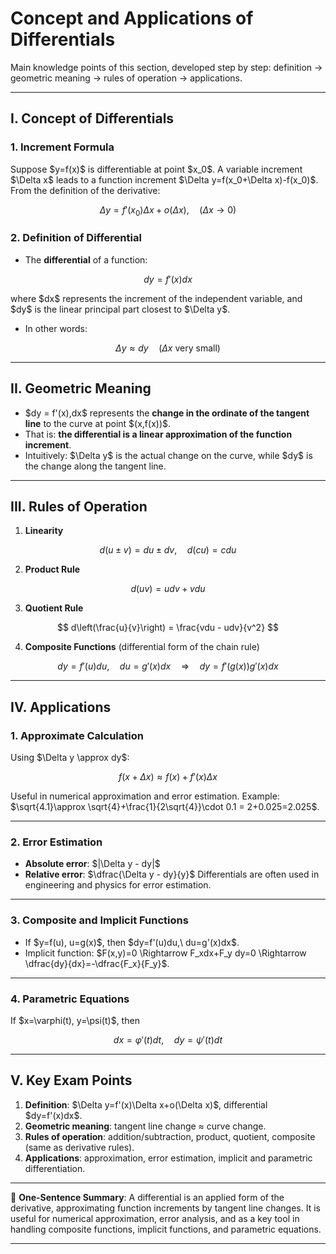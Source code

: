 

# Concept and Applications of Differentials

Main knowledge points of this section, developed step by step: definition → geometric meaning → rules of operation → applications.

---

## I. Concept of Differentials

### 1. Increment Formula

Suppose \$y=f(x)\$ is differentiable at point \$x\_0\$. A variable increment \$\Delta x\$ leads to a function increment \$\Delta y=f(x\_0+\Delta x)-f(x\_0)\$.
From the definition of the derivative:

$$
\Delta y = f'(x_0)\Delta x + o(\Delta x),\quad (\Delta x\to 0)
$$

### 2. Definition of Differential

* The **differential** of a function:

$$
dy = f'(x)dx
$$

where \$dx\$ represents the increment of the independent variable, and \$dy\$ is the linear principal part closest to \$\Delta y\$.

* In other words:

$$
\Delta y \approx dy \quad (\Delta x \text{ very small})
$$

---

## II. Geometric Meaning

* \$dy = f'(x),dx\$ represents the **change in the ordinate of the tangent line** to the curve at point \$(x,f(x))\$.
* That is: **the differential is a linear approximation of the function increment**.
* Intuitively: \$\Delta y\$ is the actual change on the curve, while \$dy\$ is the change along the tangent line.

---

## III. Rules of Operation

1. **Linearity**

$$
d(u\pm v) = du \pm dv, \quad d(cu)=cdu
$$

2. **Product Rule**

$$
d(uv) = udv + vdu
$$

3. **Quotient Rule**

$$
d\left(\frac{u}{v}\right) = \frac{vdu - udv}{v^2}
$$

4. **Composite Functions** (differential form of the chain rule)

$$
dy = f'(u)du,\quad du=g'(x)dx \quad \Rightarrow\quad dy=f'(g(x))g'(x)dx
$$

---

## IV. Applications

### 1. Approximate Calculation

Using \$\Delta y \approx dy\$:

$$
f(x+\Delta x) \approx f(x) + f'(x)\Delta x
$$

Useful in numerical approximation and error estimation.
Example: \$\sqrt{4.1}\approx \sqrt{4}+\frac{1}{2\sqrt{4}}\cdot 0.1 = 2+0.025=2.025\$.

---

### 2. Error Estimation

* **Absolute error**: \$|\Delta y - dy|\$
* **Relative error**: \$\dfrac{\Delta y - dy}{y}\$
  Differentials are often used in engineering and physics for error estimation.

---

### 3. Composite and Implicit Functions

* If \$y=f(u), u=g(x)\$, then \$dy=f'(u)du,\ du=g'(x)dx\$.
* Implicit function: \$F(x,y)=0 \Rightarrow F\_xdx+F\_y dy=0 \Rightarrow \dfrac{dy}{dx}=-\dfrac{F\_x}{F\_y}\$.

---

### 4. Parametric Equations

If \$x=\varphi(t), y=\psi(t)\$, then

$$
dx = \varphi'(t)dt,\quad dy=\psi'(t)dt
$$

---

## V. Key Exam Points

1. **Definition**: \$\Delta y=f'(x)\Delta x+o(\Delta x)\$, differential \$dy=f'(x)dx\$.
2. **Geometric meaning**: tangent line change ≈ curve change.
3. **Rules of operation**: addition/subtraction, product, quotient, composite (same as derivative rules).
4. **Applications**: approximation, error estimation, implicit and parametric differentiation.

---

📌 **One-Sentence Summary**:
A differential is an applied form of the derivative, approximating function increments by tangent line changes. It is useful for numerical approximation, error analysis, and as a key tool in handling composite functions, implicit functions, and parametric equations.

---

